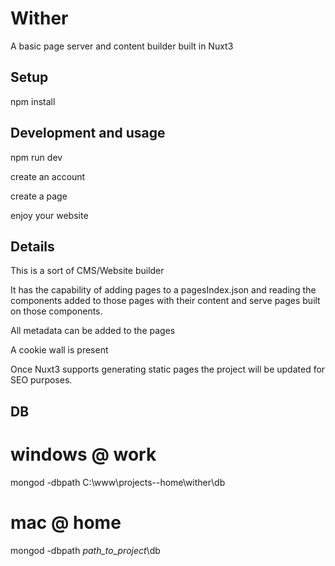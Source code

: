 # Wither

A basic page server and content builder built in Nuxt3

## Setup

npm install

## Development and usage

npm run dev

create an account

create a page

enjoy your website


## Details

This is a sort of CMS/Website builder

It has the capability of adding pages to a pagesIndex.json and reading the components added to those pages with their content and serve pages built on those components. 

All metadata can be added to the pages

A cookie wall is present

Once Nuxt3 supports generating static pages the project will be updated for SEO purposes.

## DB

# windows @ work
mongod -dbpath C:\www\projects--home\wither\db
# mac @ home
mongod -dbpath *path_to_project*\db